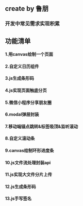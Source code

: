 ## create by 鲁朋
### 开发中常见需求实现积累

## 功能清单
#### 1.用canvas绘制一个页面
#### 2.自定义日历组件
#### 3.js生成条形码
#### 4.js实现页面触底分页
#### 5.微信小程序分享朋友圈
#### 6.modal弹层封装
#### 7.移动端锚点跳转&标签吸顶&监听滚动
#### 8.自定义滚动条
#### 9.canvas绘制环形进度条
#### 10.js文件流处理封装api
#### 11.js实现大文件分片上传
#### 12.js生成条形码
#### 13.js手写签名

